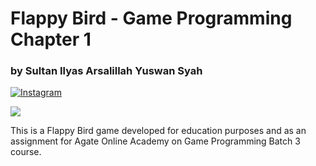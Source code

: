 # Flappy Bird - Game Programming Chapter 1
### by Sultan Ilyas Arsalillah Yuswan Syah

[![Instagram](https://img.shields.io/badge/instagram-%23E4405F.svg?&style=for-the-badge&logo=instagram&logoColor=white)](https://www.instagram.com/larsspawn/)

<img src="https://img.shields.io/badge/instagram-%23E4405F.svg?&style=for-the-badge&logo=instagram&logoColor=white" />


This is a Flappy Bird game developed for education purposes and as an assignment for Agate Online Academy on Game Programming Batch 3 course.